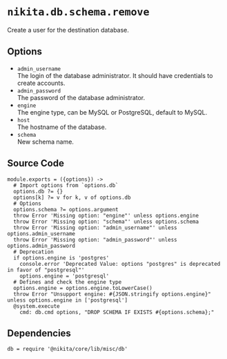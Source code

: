 
# `nikita.db.schema.remove`

Create a user for the destination database.

## Options

* `admin_username`   
  The login of the database administrator. It should have credentials to 
  create accounts.   
* `admin_password`   
  The password of the database administrator.   
* `engine`   
  The engine type, can be MySQL or PostgreSQL, default to MySQL.   
* `host`   
  The hostname of the database.   
* `schema`   
  New schema name.   

## Source Code

    module.exports = ({options}) ->
      # Import options from `options.db`
      options.db ?= {}
      options[k] ?= v for k, v of options.db
      # Options
      options.schema ?= options.argument
      throw Error 'Missing option: "engine"' unless options.engine
      throw Error 'Missing option: "schema"' unless options.schema
      throw Error 'Missing option: "admin_username"' unless options.admin_username
      throw Error 'Missing option: "admin_password"' unless options.admin_password
      # Deprecation
      if options.engine is 'postgres'
        console.error 'Deprecated Value: options "postgres" is deprecated in favor of "postgresql"'
        options.engine = 'postgresql'
      # Defines and check the engine type 
      options.engine = options.engine.toLowerCase()
      throw Error "Unsupport engine: #{JSON.stringify options.engine}" unless options.engine in ['postgresql']
      @system.execute
        cmd: db.cmd options, "DROP SCHEMA IF EXISTS #{options.schema};"

## Dependencies

    db = require '@nikita/core/lib/misc/db'
